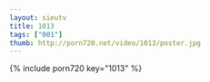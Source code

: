 ```yaml
--- 
layout: sieutv
title: 1013
tags: ["001"]
thumb: http://porn720.net/video/1013/poster.jpg
---
```

{% include porn720 key="1013" %} 
